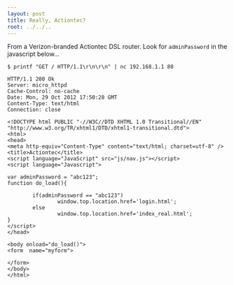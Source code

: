 ```yaml
---
layout: post
title: Really, Actiontec?
root: ../../..
---
```


From a Verizon-branded Actiontec DSL router. Look for `adminPassword` in the javascript below...

    $ printf "GET / HTTP/1.1\r\n\r\n" | nc 192.168.1.1 80

    HTTP/1.1 200 Ok
    Server: micro_httpd
    Cache-Control: no-cache
    Date: Mon, 29 Oct 2012 17:50:28 GMT
    Content-Type: text/html
    Connection: close

    <!DOCTYPE html PUBLIC "-//W3C//DTD XHTML 1.0 Transitional//EN" "http://www.w3.org/TR/xhtml1/DTD/xhtml1-transitional.dtd">
    <html>
    <head>
    <meta http-equiv="Content-Type" content="text/html; charset=utf-8" />
    <title>Actiontec</title>
    <script language="JavaScript" src="js/nav.js"></script>
    <script language="Javascript">

    var adminPassword = "abc123";
    function do_load(){

            if(adminPassword == "abc123")
                    window.top.location.href='login.html';
            else
                    window.top.location.href='index_real.html';
    }
    </script>
    </head>

    <body onload="do_load()">
    <form  name="myform">

    </form>
    </body>
    </html>

